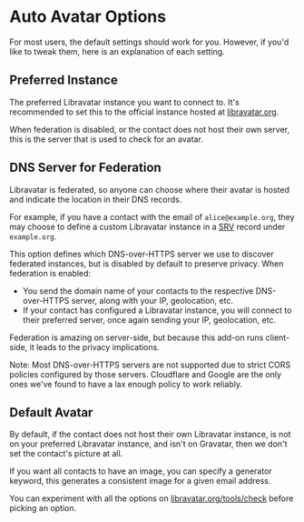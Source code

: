 # Auto Avatar Options

For most users, the default settings should work for you. However, if you'd like to tweak them, here is an explanation of each setting.

## Preferred Instance

The preferred Libravatar instance you want to connect to. It's recommended to set this to the official instance hosted at [libravatar.org](https://www.libravatar.org).

When federation is disabled, or the contact does not host their own server, this is the server that is used to check for an avatar.

## DNS Server for Federation

Libravatar is federated, so anyone can choose where their avatar is hosted and indicate the location in their DNS records.

For example, if you have a contact with the email of `alice@example.org`, they may choose to define a custom Libravatar instance in a [SRV](https://en.wikipedia.org/wiki/SRV_record) record under `example.org`.

This option defines which DNS-over-HTTPS server we use to discover federated instances, but is disabled by default to preserve privacy. When federation is enabled:

* You send the domain name of your contacts to the respective DNS-over-HTTPS server, along with your IP, geolocation, etc.
* If your contact has configured a Libravatar instance, you will connect to their preferred server, once again sending your IP, geolocation, etc.

Federation is amazing on server-side, but because this add-on runs client-side, it leads to the privacy implications.

Note: Most DNS-over-HTTPS servers are not supported due to strict CORS policies configured by those servers. Cloudflare and Google are the only ones we've found to have a lax enough policy to work reliably.

## Default Avatar

By default, if the contact does not host their own Libravatar instance, is not on your preferred Libravatar instance, and isn't on Gravatar, then we don't set the contact's picture at all.

If you want all contacts to have an image, you can specify a generator keyword, this generates a consistent image for a given email address.

You can experiment with all the options on [libravatar.org/tools/check](https://www.libravatar.org/tools/check/) before picking an option.
